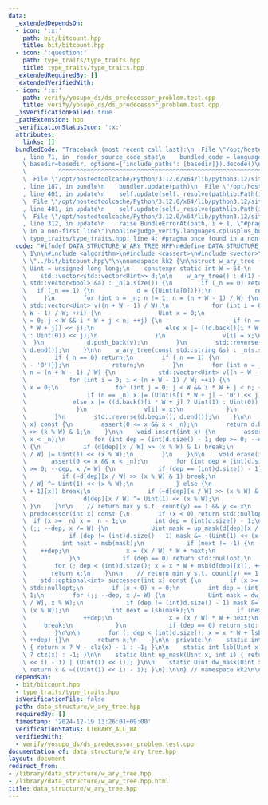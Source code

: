 ```yaml
---
data:
  _extendedDependsOn:
  - icon: ':x:'
    path: bit/bitcount.hpp
    title: bit/bitcount.hpp
  - icon: ':question:'
    path: type_traits/type_traits.hpp
    title: type_traits/type_traits.hpp
  _extendedRequiredBy: []
  _extendedVerifiedWith:
  - icon: ':x:'
    path: verify/yosupo_ds/ds_predecessor_problem.test.cpp
    title: verify/yosupo_ds/ds_predecessor_problem.test.cpp
  _isVerificationFailed: true
  _pathExtension: hpp
  _verificationStatusIcon: ':x:'
  attributes:
    links: []
  bundledCode: "Traceback (most recent call last):\n  File \"/opt/hostedtoolcache/Python/3.12.0/x64/lib/python3.12/site-packages/onlinejudge_verify/documentation/build.py\"\
    , line 71, in _render_source_code_stat\n    bundled_code = language.bundle(stat.path,\
    \ basedir=basedir, options={'include_paths': [basedir]}).decode()\n          \
    \         ^^^^^^^^^^^^^^^^^^^^^^^^^^^^^^^^^^^^^^^^^^^^^^^^^^^^^^^^^^^^^^^^^^^^^^^^^^^^^^^^^\n\
    \  File \"/opt/hostedtoolcache/Python/3.12.0/x64/lib/python3.12/site-packages/onlinejudge_verify/languages/cplusplus.py\"\
    , line 187, in bundle\n    bundler.update(path)\n  File \"/opt/hostedtoolcache/Python/3.12.0/x64/lib/python3.12/site-packages/onlinejudge_verify/languages/cplusplus_bundle.py\"\
    , line 401, in update\n    self.update(self._resolve(pathlib.Path(included), included_from=path))\n\
    \  File \"/opt/hostedtoolcache/Python/3.12.0/x64/lib/python3.12/site-packages/onlinejudge_verify/languages/cplusplus_bundle.py\"\
    , line 401, in update\n    self.update(self._resolve(pathlib.Path(included), included_from=path))\n\
    \  File \"/opt/hostedtoolcache/Python/3.12.0/x64/lib/python3.12/site-packages/onlinejudge_verify/languages/cplusplus_bundle.py\"\
    , line 312, in update\n    raise BundleErrorAt(path, i + 1, \"#pragma once found\
    \ in a non-first line\")\nonlinejudge_verify.languages.cplusplus_bundle.BundleErrorAt:\
    \ type_traits/type_traits.hpp: line 4: #pragma once found in a non-first line\n"
  code: "#ifndef DATA_STRUCTURE_W_ARY_TREE_HPP\n#define DATA_STRUCTURE_W_ARY_TREE_HPP\
    \ 1\n\n#include <algorithm>\n#include <cassert>\n#include <vector>\n\n#include\
    \ \"../bit/bitcount.hpp\"\n\nnamespace kk2 {\n\nstruct w_ary_tree {\n    using\
    \ Uint = unsigned long long;\n    constexpr static int W = 64;\n    int _n;\n\
    \    std::vector<std::vector<Uint>> d;\n\n    w_ary_tree() : d(1) {}\n\n    w_ary_tree(const\
    \ std::vector<bool> &a) : _n(a.size()) {\n        if (_n == 0) return;\n     \
    \   if (_n == 1) {\n            d = {{Uint(a[0])}};\n            return;\n   \
    \     }\n        for (int n = _n; n != 1; n = (n + W - 1) / W) {\n           \
    \ std::vector<Uint> v((n + W - 1) / W);\n            for (int i = 0; i < (n +\
    \ W - 1) / W; ++i) {\n                Uint x = 0;\n                for (int j\
    \ = 0; j < W && i * W + j < n; ++j) {\n                    if (n == _n) x |= (Uint(a[i\
    \ * W + j]) << j);\n                    else x |= ((d.back()[i * W + j] ? Uint(1)\
    \ : Uint(0)) << j);\n                }\n                v[i] = x;\n          \
    \  }\n            d.push_back(v);\n        }\n        std::reverse(d.begin(),\
    \ d.end());\n    }\n\n    w_ary_tree(const std::string &s) : _n(s.size()) {\n\
    \        if (_n == 0) return;\n        if (_n == 1) {\n            d = {{Uint(s[0]\
    \ - '0')}};\n            return;\n        }\n        for (int n = _n; n != 1;\
    \ n = (n + W - 1) / W) {\n            std::vector<Uint> v((n + W - 1) / W);\n\
    \            for (int i = 0; i < (n + W - 1) / W; ++i) {\n                Uint\
    \ x = 0;\n                for (int j = 0; j < W && i * W + j < n; ++j) {\n   \
    \                 if (n == _n) x |= (Uint(s[i * W + j] - '0') << j);\n       \
    \             else x |= ((d.back()[i * W + j] ? Uint(1) : Uint(0)) << j);\n  \
    \              }\n                v[i] = x;\n            }\n            d.push_back(v);\n\
    \        }\n        std::reverse(d.begin(), d.end());\n    }\n\n    int count(int\
    \ x) const {\n        assert(0 <= x && x < _n);\n        return d.back()[x / W]\
    \ >> (x % W) & 1;\n    }\n\n    void insert(int x) {\n        assert(0 <= x &&\
    \ x < _n);\n        for (int dep = (int)d.size() - 1; dep >= 0; --dep, x /= W)\
    \ {\n            if (d[dep][x / W] >> (x % W) & 1) break;\n            d[dep][x\
    \ / W] |= Uint(1) << (x % W);\n        }\n    }\n\n    void erase(int x) {\n \
    \       assert(0 <= x && x < _n);\n        for (int dep = (int)d.size() - 1; dep\
    \ >= 0; --dep, x /= W) {\n            if (dep == (int)d.size() - 1) {\n      \
    \          if (~d[dep][x / W] >> (x % W) & 1) break;\n                d[dep][x\
    \ / W] ^= Uint(1) << (x % W);\n            } else {\n                if (d[dep\
    \ + 1][x]) break;\n                if (~d[dep][x / W] >> (x % W) & 1) break;\n\
    \                d[dep][x / W] ^= Uint(1) << (x % W);\n            }\n       \
    \ }\n    }\n\n    // return max y s.t. count(y) == 1 && y <= x\n    std::optional<int>\
    \ predecessor(int x) const {\n        if (x < 0) return std::nullopt;\n      \
    \  if (x >= _n) x = _n - 1;\n        int dep = (int)d.size() - 1;\n        for\
    \ (;; --dep, x /= W) {\n            Uint mask = up_mask(d[dep][x / W], x % W);\n\
    \            if (dep != (int)d.size() - 1) mask &= ~(Uint(1) << (x % W));\n  \
    \          int next = msb(mask);\n            if (next != -1) {\n            \
    \    ++dep;\n                x = (x / W) * W + next;\n                break;\n\
    \            }\n            if (dep == 0) return std::nullopt;\n        }\n\n\
    \        for (; dep < (int)d.size(); x = x * W + msb(d[dep][x]), ++dep) {}\n \
    \       return x;\n    }\n\n    // return min y s.t. count(y) == 1 && y >= x\n\
    \    std::optional<int> successor(int x) const {\n        if (x >= _n) return\
    \ std::nullopt;\n        if (x < 0) x = 0;\n        int dep = (int)d.size() -\
    \ 1;\n        for (;; --dep, x /= W) {\n            Uint mask = dw_mask(d[dep][x\
    \ / W], x % W);\n            if (dep != (int)d.size() - 1) mask &= ~(Uint(1) <<\
    \ (x % W));\n            int next = lsb(mask);\n            if (next != -1) {\n\
    \                ++dep;\n                x = (x / W) * W + next;\n           \
    \     break;\n            }\n            if (dep == 0) return std::nullopt;\n\
    \        }\n\n\n        for (; dep < (int)d.size(); x = x * W + lsb(d[dep][x]),\
    \ ++dep) {}\n        return x;\n    }\n\n  private:\n    static int msb(Uint x)\
    \ { return x ? W - clz(x) - 1 : -1; }\n\n    static int lsb(Uint x) { return x\
    \ ? ctz(x) : -1; }\n\n    static Uint up_mask(Uint x, int i) { return x & (((Uint(1)\
    \ << i) - 1) | (Uint(1) << i)); }\n\n    static Uint dw_mask(Uint x, int i) {\
    \ return x & ~((Uint(1) << i) - 1); }\n};\n\n} // namespace kk2\n\n#endif // DATA_STRUCTURE_W_ARY_TREE_HPP"
  dependsOn:
  - bit/bitcount.hpp
  - type_traits/type_traits.hpp
  isVerificationFile: false
  path: data_structure/w_ary_tree.hpp
  requiredBy: []
  timestamp: '2024-12-19 13:26:01+09:00'
  verificationStatus: LIBRARY_ALL_WA
  verifiedWith:
  - verify/yosupo_ds/ds_predecessor_problem.test.cpp
documentation_of: data_structure/w_ary_tree.hpp
layout: document
redirect_from:
- /library/data_structure/w_ary_tree.hpp
- /library/data_structure/w_ary_tree.hpp.html
title: data_structure/w_ary_tree.hpp
---
```

